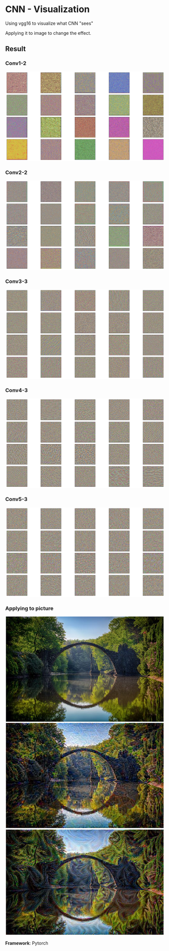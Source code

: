 # CNN - Visualization

Using vgg16 to visualize what CNN "sees"

Applying it to image to change the effect.

## Result

### Conv1-2
<div style="text-align:center">
<img src = "images/conv1_2.png"/>
</div>

### Conv2-2
<div style="text-align:center">
<img src = "images/conv2_2.png"/>
</div>

### Conv3-3
<div style="text-align:center">
<img src = "images/conv3_3.png"/>
</div>

### Conv4-3
<div style="text-align:center">
<img src = "images/conv4_3.png"/>
</div>

### Conv5-3
<div style="text-align:center">
<img src = "images/conv5_3.png"/>
</div>

### Applying to picture
<div style="text-align:center">
<img src = "images/test.jpeg"/>
</div>

<div style="text-align:center">
<img style="padding:1px" src = "images/modified_test.jpg"/> <img style="padding:1px" src = "images/modified_test1.jpg"/>
</div>


**Framework**: Pytorch
